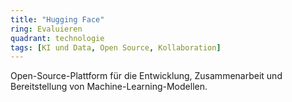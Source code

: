 ```yaml
---
title: "Hugging Face"
ring: Evaluieren
quadrant: technologie
tags: [KI und Data, Open Source, Kollaboration]
---
```


Open-Source-Plattform für die Entwicklung, Zusammenarbeit und Bereitstellung von Machine-Learning-Modellen.
